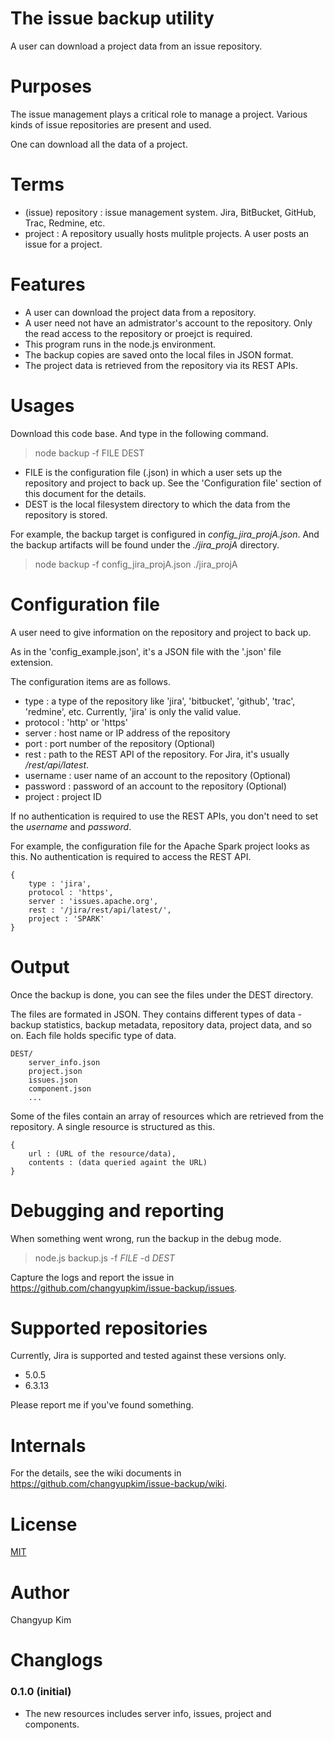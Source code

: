 # The issue backup utility

A user can download a project data from an issue repository. 


# Purposes

The issue management plays a critical role to manage a project. Various kinds of issue repositories are present and used.

One can download all the data of a project.


# Terms

- (issue) repository : issue management system. Jira, BitBucket, GitHub, Trac, Redmine, etc.
- project : A repository usually hosts mulitple projects. A user posts an issue for a project.


# Features

- A user can download the project data from a repository.
- A user need not have an admistrator's account to the repository. Only the read access to the repository or proejct is required.
- This program runs in the node.js environment.
- The backup copies are saved onto the local files in JSON format.
- The project data is retrieved from the repository via its REST APIs.


# Usages

Download this code base. And type in the following command.

> node backup -f FILE DEST

- FILE is the configuration file (.json) in which a user sets up the repository and project to back up. See the 'Configuration file' section of this document for the details.
- DEST is the local filesystem directory to which the data from the repository is stored.

For example, the backup target is configured in _config_jira_projA.json_. And the backup artifacts will be found under the _./jira_projA_ directory.

> node backup -f config_jira_projA.json ./jira_projA


# Configuration file

A user need to give information on the repository and project to back up. 

As in the 'config_example.json', it's a JSON file with the '.json' file extension.

The configuration items are as follows.

- type : a type of the repository like 'jira', 'bitbucket', 'github', 'trac', 'redmine', etc. Currently, 'jira' is only the valid value.
- protocol : 'http' or 'https'
- server : host name or IP address of the repository
- port : port number of the repository (Optional)
- rest : path to the REST API of the repository. For Jira, it's usually _/rest/api/latest_.
- username : user name of an account to the repository (Optional)
- password : password of an account to the repository (Optional)
- project : project ID

If no authentication is required to use the REST APIs, you don't need to set the _username_ and _password_.

For example, the configuration file for the Apache Spark project looks as this. No authentication is required to access the REST API.

```
{
	type : 'jira',
	protocol : 'https',
	server : 'issues.apache.org',
	rest : '/jira/rest/api/latest/',
	project : 'SPARK'
}
```


# Output

Once the backup is done, you can see the files under the DEST directory.

The files are formated in JSON. They contains different types of data - backup statistics, backup metadata, repository data, project data, and so on. Each file holds specific type of data.


```
DEST/
	server_info.json
	project.json
	issues.json
	component.json
	...
```

Some of the files contain an array of resources which are retrieved from the repository. A single resource is structured as this.

```
{
	url : (URL of the resource/data),
	contents : (data queried againt the URL)
}
```


# Debugging and reporting

When something went wrong, run the backup in the debug mode.

> node.js backup.js -f _FILE_ -d _DEST_

Capture the logs and report the issue in https://github.com/changyupkim/issue-backup/issues.


# Supported repositories

Currently, Jira is supported and tested against these versions only.

- 5.0.5
- 6.3.13

Please report me if you've found something.


# Internals

For the details, see the wiki documents in https://github.com/changyupkim/issue-backup/wiki.

# License

[MIT](LICENSE)

# Author

Changyup Kim

# Changlogs

### 0.1.0 (initial)
* The new resources includes server info, issues, project and components.